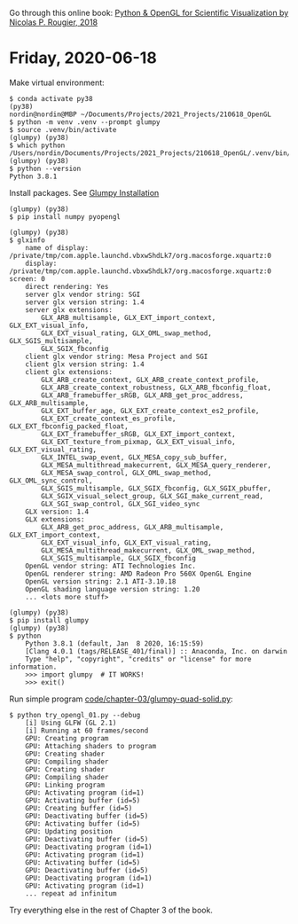 
Go through this online book: 
[Python & OpenGL for Scientific Visualization by Nicolas P. Rougier, 2018](https://www.labri.fr/perso/nrougier/python-opengl/)

# Friday, 2020-06-18

Make virtual environment:

    $ conda activate py38
    (py38)
    nordin@nordin@MBP ~/Documents/Projects/2021_Projects/210618_OpenGL
    $ python -m venv .venv --prompt glumpy
    $ source .venv/bin/activate
    (glumpy) (py38)
    $ which python
    /Users/nordin/Documents/Projects/2021_Projects/210618_OpenGL/.venv/bin/python
    (glumpy) (py38)
    $ python --version
    Python 3.8.1
    
Install packages. See [Glumpy Installation](https://glumpy.github.io/installation.html)
    
    (glumpy) (py38)
    $ pip install numpy pyopengl
    
    (glumpy) (py38)
    $ glxinfo
        name of display: /private/tmp/com.apple.launchd.vbxwShdLk7/org.macosforge.xquartz:0
        display: /private/tmp/com.apple.launchd.vbxwShdLk7/org.macosforge.xquartz:0  screen: 0
        direct rendering: Yes
        server glx vendor string: SGI
        server glx version string: 1.4
        server glx extensions:
            GLX_ARB_multisample, GLX_EXT_import_context, GLX_EXT_visual_info,
            GLX_EXT_visual_rating, GLX_OML_swap_method, GLX_SGIS_multisample,
            GLX_SGIX_fbconfig
        client glx vendor string: Mesa Project and SGI
        client glx version string: 1.4
        client glx extensions:
            GLX_ARB_create_context, GLX_ARB_create_context_profile,
            GLX_ARB_create_context_robustness, GLX_ARB_fbconfig_float,
            GLX_ARB_framebuffer_sRGB, GLX_ARB_get_proc_address, GLX_ARB_multisample,
            GLX_EXT_buffer_age, GLX_EXT_create_context_es2_profile,
            GLX_EXT_create_context_es_profile, GLX_EXT_fbconfig_packed_float,
            GLX_EXT_framebuffer_sRGB, GLX_EXT_import_context,
            GLX_EXT_texture_from_pixmap, GLX_EXT_visual_info, GLX_EXT_visual_rating,
            GLX_INTEL_swap_event, GLX_MESA_copy_sub_buffer,
            GLX_MESA_multithread_makecurrent, GLX_MESA_query_renderer,
            GLX_MESA_swap_control, GLX_OML_swap_method, GLX_OML_sync_control,
            GLX_SGIS_multisample, GLX_SGIX_fbconfig, GLX_SGIX_pbuffer,
            GLX_SGIX_visual_select_group, GLX_SGI_make_current_read,
            GLX_SGI_swap_control, GLX_SGI_video_sync
        GLX version: 1.4
        GLX extensions:
            GLX_ARB_get_proc_address, GLX_ARB_multisample, GLX_EXT_import_context,
            GLX_EXT_visual_info, GLX_EXT_visual_rating,
            GLX_MESA_multithread_makecurrent, GLX_OML_swap_method,
            GLX_SGIS_multisample, GLX_SGIX_fbconfig
        OpenGL vendor string: ATI Technologies Inc.
        OpenGL renderer string: AMD Radeon Pro 560X OpenGL Engine
        OpenGL version string: 2.1 ATI-3.10.18
        OpenGL shading language version string: 1.20
        ... <lots more stuff>

    (glumpy) (py38)
    $ pip install glumpy
    (glumpy) (py38)
    $ python
        Python 3.8.1 (default, Jan  8 2020, 16:15:59)
        [Clang 4.0.1 (tags/RELEASE_401/final)] :: Anaconda, Inc. on darwin
        Type "help", "copyright", "credits" or "license" for more information.
        >>> import glumpy  # IT WORKS!
        >>> exit()
        
Run simple program [code/chapter-03/glumpy-quad-solid.py](https://www.labri.fr/perso/nrougier/python-opengl/):

    $ python try_opengl_01.py --debug
        [i] Using GLFW (GL 2.1)
        [i] Running at 60 frames/second
        GPU: Creating program
        GPU: Attaching shaders to program
        GPU: Creating shader
        GPU: Compiling shader
        GPU: Creating shader
        GPU: Compiling shader
        GPU: Linking program
        GPU: Activating program (id=1)
        GPU: Activating buffer (id=5)
        GPU: Creating buffer (id=5)
        GPU: Deactivating buffer (id=5)
        GPU: Activating buffer (id=5)
        GPU: Updating position
        GPU: Deactivating buffer (id=5)
        GPU: Deactivating program (id=1)
        GPU: Activating program (id=1)
        GPU: Activating buffer (id=5)
        GPU: Deactivating buffer (id=5)
        GPU: Deactivating program (id=1)
        GPU: Activating program (id=1)
        ... repeat ad infinitum
        
Try everything else in the rest of Chapter 3 of the book.


